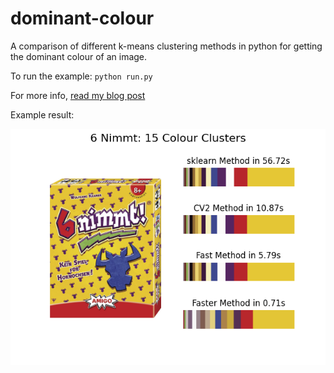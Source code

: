 # dominant-colour

A comparison of different k-means clustering methods in python for getting the dominant colour of an image.

To run the example: `python run.py`

For more info, [read my blog post](https://tinkertailorsoldiersponge.com/blog/dominant-colour-extraction-in-python)

Example result:

![6 Nimmt! Board Game cover with results for a variety of methods of detecting the dominant colours in the image.](6_Nimmt_15.png)

